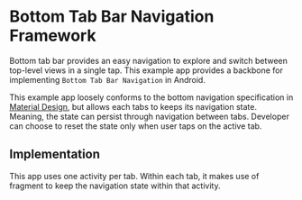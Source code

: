 # Bottom Tab Bar Navigation Framework

Bottom tab bar provides an easy navigation to explore and switch between top-level views in a single tap. This example app provides a backbone for implementing `Bottom Tab Bar Navigation` in Android.

This example app loosely conforms to the bottom navigation specification in [Material Design](https://material.google.com/components/bottom-navigation.html), but allows each tabs to keeps its navigation state. Meaning, the state can persist through navigation between tabs. Developer can choose to reset the state only when user taps on the active tab.

## Implementation
This app uses one activity per tab. Within each tab, it makes use of fragment to keep the navigation state within that activity.
